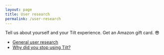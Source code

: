 ```yaml
---
layout: page
title: User research
permalink: /user-research
---
```


Tell us about yourself and your Tilt experience. Get an Amazon gift card. 😎

- [General user research](https://calendly.com/han-yu/user-research)
- [Why did you stop using Tilt?](https://calendly.com/victorwu/user-research)
